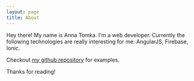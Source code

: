 ```yaml
---
layout: page
title: About
---
```


<p class="message">
  Hey there! My name is Anna Tomka. I'm a web developer. Currently the following technologies are really interesting for me: AngularJS, Firebase, Ionic.

</p>

Checkout [my github repository](https://github.com/annatomka) for examples.

Thanks for reading!
